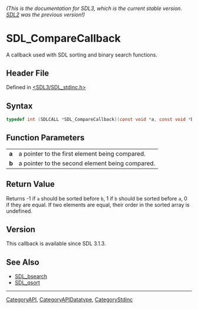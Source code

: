 ###### (This is the documentation for SDL3, which is the current stable version. [SDL2](https://wiki.libsdl.org/SDL2/) was the previous version!)
# SDL_CompareCallback

A callback used with SDL sorting and binary search functions.

## Header File

Defined in [<SDL3/SDL_stdinc.h>](https://github.com/libsdl-org/SDL/blob/main/include/SDL3/SDL_stdinc.h)

## Syntax

```c
typedef int (SDLCALL *SDL_CompareCallback)(const void *a, const void *b);
```

## Function Parameters

|       |                                                 |
| ----- | ----------------------------------------------- |
| **a** | a pointer to the first element being compared.  |
| **b** | a pointer to the second element being compared. |

## Return Value

Returns -1 if `a` should be sorted before `b`, 1 if `b` should be sorted
before `a`, 0 if they are equal. If two elements are equal, their order in
the sorted array is undefined.

## Version

This callback is available since SDL 3.1.3.

## See Also

- [SDL_bsearch](SDL_bsearch)
- [SDL_qsort](SDL_qsort)

----
[CategoryAPI](CategoryAPI), [CategoryAPIDatatype](CategoryAPIDatatype), [CategoryStdinc](CategoryStdinc)

